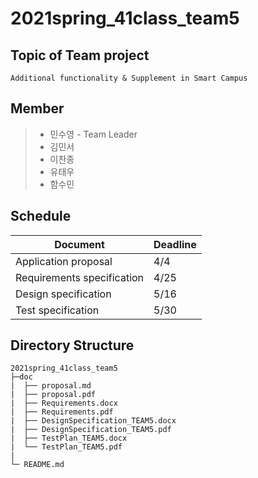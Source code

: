 # 2021spring_41class_team5

## Topic of Team project

```
Additional functionality & Supplement in Smart Campus
```

## Member

> * 민수영 - Team Leader
> * 김민서
> * 이찬종
> * 유태우
> * 함수민

## Schedule

| Document | Deadline |
|--|--|
|Application proposal|4/4|
|Requirements specification|4/25|
|Design specification|5/16|
|Test specification|5/30|

## Directory Structure

```
2021spring_41class_team5
├─doc
|  ├── proposal.md
|  ├── proposal.pdf
|  ├── Requirements.docx
|  ├── Requirements.pdf
|  ├── DesignSpecification_TEAM5.docx
|  ├── DesignSpecification_TEAM5.pdf
|  ├── TestPlan_TEAM5.docx
|  └── TestPlan_TEAM5.pdf
|
└─ README.md
```

